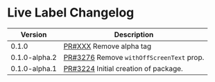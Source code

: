 # Live Label Changelog

<!-- prettier-ignore -->
| Version | Description |
|---------|-------------|
| 0.1.0 | [PR#XXX](https://github.com/BBC/psammead/pull/XXX) Remove alpha tag |
| 0.1.0-alpha.2 | [PR#3276](https://github.com/bbc/psammead/pull/3276) Remove `withOffScreenText` prop. |
| 0.1.0-alpha.1 | [PR#3224](https://github.com/bbc/psammead/pull/3224) Initial creation of package. |
